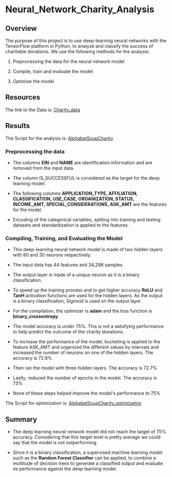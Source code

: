 # Neural_Network_Charity_Analysis

## Overview

The purpose of this project is to use deep-learning neural networks with the TensorFlow platform in Python, to analyze and classify the success of charitable donations.
We use the following methods for the analysis:

1. Preprocessing the data for the neural network model

2. Compile, train and evaluate the model

3. Optimize the model

## Resources

The link to the Data is: [Charity_data](https://github.com/manasidek/Neural_Network_Charity_Analysis/blob/main/charity_data.csv)

## Results

The Script for the analysis is: [AlphabetSoupCharity](https://github.com/manasidek/Neural_Network_Charity_Analysis/blob/main/Deliverable1-2/AlphabetSoupCharity.ipynb)

### Preprocessing the data

- The columns **EIN** and **NAME** are identification information and are removed from the input data.

- The column IS_SUCCESSFUL is considered as the target for the deep learning model.

- The following columns **APPLICATION_TYPE, AFFILIATION, CLASSIFICATION, USE_CASE, ORGANIZATION, STATUS, INCOME_AMT, SPECIAL_CONSIDERATIONS, ASK_AMT** are the features for the model.

- Encoding of the categorical variables, spliting into training and testing datasets and standardization is applied to the features.


### Compiling, Training, and Evaluating the Model

- This deep-learning neural network model is made of two hidden layers with 80 and 30 neurons respectively.

- The input data has 44 features and 34,298 samples.

- The output layer is made of a unique neuron as it is a binary classification.

- To speed up the training process and to get higher accuracy **ReLU** and **TanH** activation functions are used for the hidden layers. As the output is a binary classification, Sigmoid is used on the output layer.

- For the compilation, the optimizer is **adam** and the loss function is **binary_crossentropy**.

- The model accuracy is under 75%. This is not a satisfying performance to help predict the outcome of the charity donations.

- To increase the performance of the model, bucketing is applied to the feature ASK_AMT and organized the different values by intervals and increased the number of neurons on one of the hidden layers. The accuracy is 72.8%

- Then ran the model with three hidden layers. The accuracy is 72.7%

- Lastly, reduced the number of epochs in the model. The accuracy is 73% 

- None of these steps helped improve the model's performance to 75%

The Script for optimization is: [AlphabetSoupCharity_optimization](https://github.com/manasidek/Neural_Network_Charity_Analysis/blob/main/Deliverable3/AlphabetSoupCharity-optimization.ipynb) 

## Summary

- The deep learning neural network model did not reach the target of 75% accuracy. Considering that this target level is pretty average we could say that the model is not outperforming.

- Since it is a binary classification, a supervised machine learning model such as the **Random Forest Classifier** can be applied, to combine a multitude of decision trees to generate a classified output and evaluate its performance against the deep learning model.